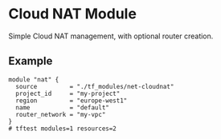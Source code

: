 # Cloud NAT Module

Simple Cloud NAT management, with optional router creation.

## Example

```hcl
module "nat" {
  source         = "./tf_modules/net-cloudnat"
  project_id     = "my-project"
  region         = "europe-west1"
  name           = "default"
  router_network = "my-vpc"
}
# tftest modules=1 resources=2
```
<!-- BEGIN TFDOC -->